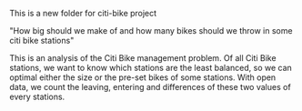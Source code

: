 This is a new folder for citi-bike project

"How big should we make of and how many bikes should we throw in some citi bike stations"

This is an analysis of the Citi Bike management problem. Of all Citi Bike 
stations, we want to know which stations are the least balanced, so we can optimal
either the size or the pre-set bikes of some stations. With open data, we count
the leaving, entering and differences of these two values of every stations.
 
